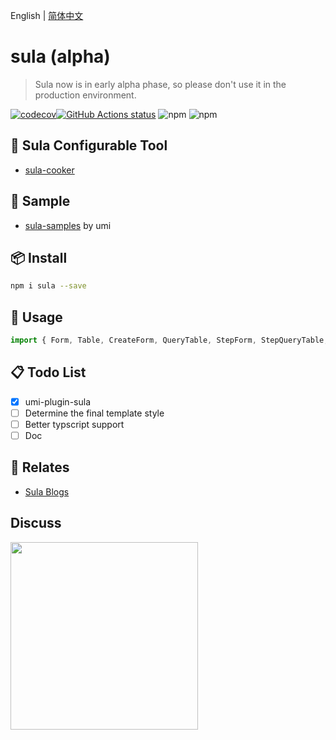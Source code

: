 English | [简体中文](https://github.com/umijs/sula/blob/master/README.zh-CN.md)

# sula (alpha)

> Sula now is in early alpha phase, so please don't use it in the production environment.

[![codecov](https://codecov.io/gh/umijs/sula/branch/master/graph/badge.svg)](https://codecov.io/gh/umijs/sula)[![GitHub Actions status](https://github.com/umijs/sula/workflows/Node%20CI/badge.svg)](https://github.com/umijs/sula) ![npm](https://img.shields.io/npm/v/sula) ![npm](https://img.shields.io/npm/dm/sula)

## 🍳 Sula Configurable Tool

- [sula-cooker](https://cook.sula.now.sh)

## 🍙 Sample

- [sula-samples](https://github.com/umijs/sula-samples) by umi

## 📦 Install

```bash
npm i sula --save
```

## 🔨 Usage

```js
import { Form, Table, CreateForm, QueryTable, StepForm, StepQueryTable, BasicQueryTable } from 'sula';
```

## 📋 Todo List

- [x] umi-plugin-sula
- [ ] Determine the final template style
- [ ] Better typscript support
- [ ] Doc

## 🔗 Relates

- [Sula Blogs](https://zhuanlan.zhihu.com/sulajs)


## Discuss

<div>
  <img src="https://img.alicdn.com/imgextra/i4/O1CN01YCq5ye21DbizEsE8e_!!6000000006951-2-tps-828-1068.png" width="300" />
</div>

